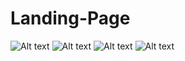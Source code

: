 # Landing-Page
![Alt text](img/screenshot(22).png?raw=true "Title")
![Alt text](img/screenshot(23).png?raw=true "Title")
![Alt text](img/screenshot(48).png?raw=true "Title")
![Alt text](img/screenshot(49).png?raw=true "Title")